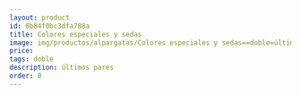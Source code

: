 ```yaml
---
layout: product
id: 8b84f0bc3dfa788a
title: Colores especiales y sedas
image: img/productos/alpargatas/Colores especiales y sedas==doble=últimos pares.webp
price: 
tags: doble
description: últimos pares
order: 0
---
```

